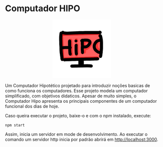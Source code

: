 # Computador HIPO
<p align="center">
  <img width="192" title="Computador HIPO" alt="Logo do Computador HIPO" src="https://github.com/mocno/hipo-computer/blob/master/public/icon-192.png?raw=true">
</p>
Um Computador Hipotético projetado para introduzir noções basicas de como funciona os computadores. Esse projeto modela um computador simplificado, com objetivos didaticos. Apesar de muito simples, o Computador Hipo apresenta os principais componentes de um computador funcional dos dias de hoje.

Caso queira executar o projeto, baixe-o e com o npm instalado, execute:
```shell
npm start
```
Assim, inicia um servidor em mode de desenvolvimento. Ao executar o comando um servidor http inicia por padrão abrirá em [http://localhost:3000](http://localhost:3000).

<!--
# Referecias
https://www.ime.usp.br/~jstern/software/hipo/Hipo.pdf-->
